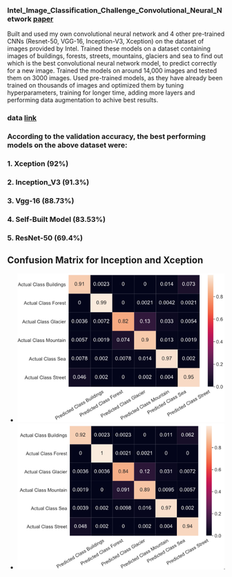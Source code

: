 ### Intel_Image_Classification_Challenge_Convolutional_Neural_Network [paper](https://scholar.google.com/citations?view_op=view_citation&hl=en&user=S3_TCMMAAAAJ&citation_for_view=S3_TCMMAAAAJ:u5HHmVD_uO8C)
Built and used my own convolutional neural network and 4 other pre-trained CNNs (Resnet-50, VGG-16, Inception-V3, Xception) on the dataset of images provided by Intel. Trained these models on a dataset containing images of buildings, forests, streets, mountains, glaciers and sea to find out which is the best convolutional neural network model, to predict correctly for a new image. Trained the models on around 14,000 images and tested them on 3000 images. Used pre-trained models, as they have already been trained on thousands of images and optimized them by tuning hyperparameters, training for longer time, adding more layers and  performing data augmentation to achive best results. 
### data [link](https://www.kaggle.com/datasets/puneet6060/intel-image-classification)
### According to the validation accuracy, the best performing models on the above dataset were:
### 1. Xception (92%)
### 2. Inception_V3 (91.3%)
### 3. Vgg-16 (88.73%)
### 4. Self-Built Model (83.53%)
### 5. ResNet-50 (69.4%)
## Confusion Matrix for Inception and Xception
* ![Inception](img/Inception.png)
* ![Xception](img/Xception.png)
